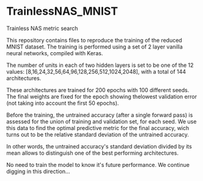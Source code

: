 # TrainlessNAS_MNIST
Trainless NAS metric search

This repository contains files to reproduce the training of the reduced MNIST dataset.
The training is performed using a set of 2 layer vanilla neural networks, compiled with Keras.

The number of units in each of two hidden layers is set to be one of the 12 values:
[8,16,24,32,56,64,96,128,256,512,1024,2048], with a total of 144 architectures.

These architectures are trained for 200 epochs with 100 different seeds. The final weights are fixed for the 
epoch showing thelowest validation error (not taking into account the first 50 epochs).

Before the training, the untrained accuracy (after a single forward pass) is assessed for the union
of training and validation set, for each seed. We use this data to find the optimal predictive
metric for the final accuracy, wich turns out to be the relative standard deviation of the untrained accuracy.

In other words, the untrained accuracy's standard deviation divided by its mean allows to distinguish
one of the best performing architectures.

No need to train the model to know it's future performance.
We continue digging in this direction...
